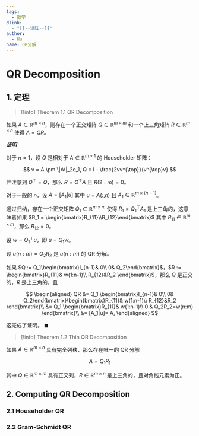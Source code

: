 ```yaml
---
tags:
  - 数学
dlink:
  - "[[--矩阵--]]"
author:
  - Hu
name: QR分解
---
```


# QR Decomposition

## 1. 定理

>[!info] Theorem 1.1 QR Decomposition

如果 $A\in\mathbb{R}^{m\times n}$，则存在一个正交矩阵 $Q\in\mathbb{R}^{m\times m}$ 和一个上三角矩阵 $R\in\mathbb{R}^{m\times n}$ 使得 $A = QR$。

***证明***

对于 $n=1$，设 $Q$ 是相对于 $A \in \mathbb{R}^{m\times 1}$ 的 Householder 矩阵：

$$
v = A \pm \|A\|_2e_1, Q = I - \frac{2vv^{\top}}{v^{\top}v}
$$

并注意到 $Q^{\top} = Q$，那么 $R = Q^{\top}A$ 且 $R(2:m)=0$。

对于一般的 $n$，设 $A = [A_1|u]$ 其中 $u = A(:,n)$ 且 $A_1\in\mathbb{R}^{m\times(n-1)}$。

通过归纳，存在一个正交矩阵 $Q_1\in\mathbb{R}^{m\times m}$ 使得 $R_1 = Q_1^{\top}A_1$ 是上三角的，这意味着如果 $R_1 = \begin{bmatrix}R_{11}\\R_{12}\end{bmatrix}$ 其中 $R_{11}\in\mathbb{R}^{m\times m}$，那么 $R_{12}=0$。  

设 $w = Q_1^{\top}u$，即 $u = Q_1 w$。

设 $u(n:m) = Q_2R_2$ 是 $u(n:m)$ 的 QR 分解。

如果 $Q := Q_1\begin{bmatrix}I_{n-1}& 0\\ 0& Q_2\end{bmatrix}$，$R := \begin{bmatrix}R_{11}& w(1:n-1)\\ R_{12}&R_2 \end{bmatrix}$，那么 $Q$ 是正交的，$R$ 是上三角的，且

$$
\begin{aligned}
QR &= Q_1 \begin{bmatrix}I_{n-1}& 0\\ 0& Q_2\end{bmatrix}\begin{bmatrix}R_{11}& w(1:n-1)\\ R_{12}&R_2 \end{bmatrix}\\
&= Q_1 \begin{bmatrix}R_{11}& w(1:n-1)\\ 0 & Q_2R_2=w(n:m) \end{bmatrix}\\
&= [A_1|u]= A,
\end{aligned}
$$

这完成了证明。 $\blacksquare$

>[!info] Theorem 1.2 Thin QR Decomposition

如果 $A\in\mathbb{R}^{m\times n}$ 具有完全列秩，那么存在唯一的 QR 分解 

$$
A = Q_1 R_1
$$

其中 $Q\in\mathbb{R}^{m\times m}$ 具有正交列，$R\in\mathbb{R}^{m\times n}$ 是上三角的，且对角线元素为正。

## 2. Computing QR Decomposition

### 2.1 Householder QR

### 2.2 Gram-Schmidt QR